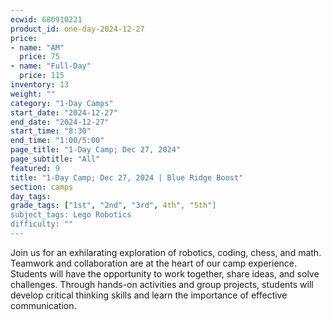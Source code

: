 ```yaml
---
ecwid: 680910221
product_id: one-day-2024-12-27
price:
- name: "AM"
  price: 75
- name: "Full-Day"
  price: 115
inventory: 13
weight: ""
category: "1-Day Camps"
start_date: "2024-12-27"
end_date: "2024-12-27"
start_time: "8:30"
end_time: "1:00/5:00"
page_title: "1-Day Camp; Dec 27, 2024"
page_subtitle: "All"
featured: 9
title: "1-Day Camp; Dec 27, 2024 | Blue Ridge Boost"
section: camps
day_tags: 
grade_tags: ["1st", "2nd", "3rd", 4th", "5th"]
subject_tags: Lego Robotics
difficulty: ""
---
```

Join us for an exhilarating exploration of robotics, coding, chess, and math. Teamwork and collaboration are at the heart of our camp experience. Students will have the opportunity to work together, share ideas, and solve challenges. Through hands-on activities and group projects, students will develop critical thinking skills and learn the importance of effective communication.
